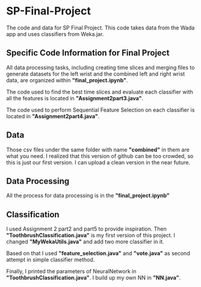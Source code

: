 # SP-Final-Project
The code and data for SP Final Project. This code takes data from the Wada app and uses classifiers from Weka.jar.

## Specific Code Information for Final Project
All data processing tasks, including creating time slices and merging files to generate datasets for the left wrist and the combined left and right wrist data, are organized within **"final_project.ipynb"**.

The code used to find the best time slices and evaluate each classifier with all the features is located in **"Assignment2part3.java"**.

The code used to perform Sequential Feature Selection on each classifier is located in **"Assignment2part4.java"**.

## Data
Those csv files under the same folder with name **"combined"** in them are what you need. I realized that this version of github can be too crowded, so this is just our first version. I can upload a clean version in the near future.

## Data Processing
All the process for data processing is in the **"final_project.ipynb"**

## Classification
I used Assignment 2 part2 and part5 to provide inspiration. Then **"ToothbrushClassification.java"** is my first version of this project. I changed **"MyWekaUtils.java"** and add two more classifier in it.

Based on that I used **"feature_selection.java"** and **"vote.java"** as second attempt in simple classifier method.

Finally, I printed the parameters of NeuralNetwork in **"ToothbrushClassification.java"**. I build up my own NN in **"NN.java"**.
